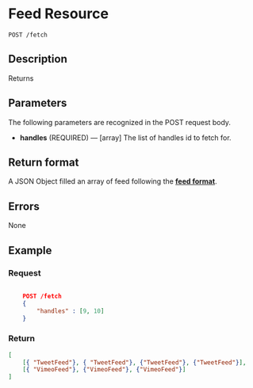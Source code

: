 # Feed Resource

    POST /fetch

## Description

Returns 

## Parameters

The following parameters are recognized in the POST request body.

- **handles** (REQUIRED) — [array] The list of handles id to fetch for.

## Return format

A JSON Object filled an array of feed following the **[feed format][]**.

## Errors

None

## Example

### **Request**

``` json

    POST /fetch
    {
        "handles" : [9, 10]
    }
```

### **Return**

``` json
[
    [{ "TweetFeed"}, { "TweetFeed"}, {"TweetFeed"}, {"TweetFeed"}],
    [{ "VimeoFeed"}, {"VimeoFeed"}, {"VimeoFeed"}]
]
```

[feed format]: ../../formats.md#short-format-feed
